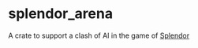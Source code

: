 # splendor_arena
A crate to support a clash of AI in the game of [Splendor](https://boardgamegeek.com/boardgame/148228/splendor) 

